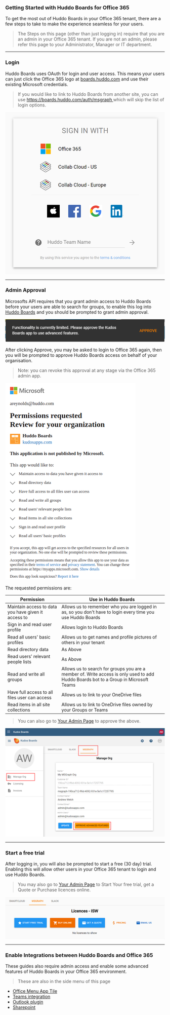 ### Getting Started with Huddo Boards for Office 365

To get the most out of Huddo Boards in your Office 365 tenant, there are a few steps to take to make the experience seamless for your users.

> The Steps on this page (other than just logging in) require that you are an admin in your Office 365 tenant. If you are not an admin, please refer this page to your Administrator, Manager or IT department.

---

### Login

Huddo Boards uses OAuth for login and user access. This means your users can just click the Office 365 logo at [boards.huddo.com](https://boards.huddo.com) and use their existing Microsoft credentials.

> If you would like to link to Huddo Boards from another site, you can use [https://boards.huddo.com/auth/msgraph ](https://boards.huddo.com/auth/msgraph) which will skip the list of login options.

![Login Page](/assets/msgraph/sign_in.png)

---

### Admin Approval

Microsofts API requires that you grant admin access to Huddo Boards before your users are able to search for groups, to enable this log into [Huddo Boards](https://boards.huddo.com) and you should be prompted to grant admin approval.

![Approval Toast](/assets/msgraph/approval.png)

After clicking Approve, you may be asked to login to Office 365 again, then you will be prompted to approve Huddo Boards access on behalf of your organisation.

> Note: you can revoke this approval at any stage via the Office 365 admin app.

![Approval Prompt](/assets/msgraph/approval2.png)

The requested permissions are:

| Permission                                          | Use in Huddo Boards                                                                                                                 |
| --------------------------------------------------- | ----------------------------------------------------------------------------------------------------------------------------------- |
| Maintain access to data you have given it access to | Allows us to remember who you are logged in as, so you don't have to login every time you use Huddo Boards                          |
| Sign in and read user profile                       | Allows login to Huddo Boards                                                                                                        |
| Read all users' basic profiles                      | Allows us to get names and profile pictures of others in your tenant                                                                |
| Read directory data                                 | As Above                                                                                                                            |
| Read users' relevant people lists                   | As Above                                                                                                                            |
| Read and write all groups                           | Allows us to search for groups you are a member of. Write access is only used to add Huddo Boards bot to a Group in Microsoft Teams |
| Have full access to all files user can access       | Allows us to link to your OneDrive files                                                                                            |
| Read items in all site collections                  | Allows us to link to OneDrive files owned by your Groups or Teams                                                                   |

> You can also go to [Your Admin Page](https://boards.huddo.com/admin/clients/manage) to approve the above.

![Manage Client](/assets/msgraph/manage-org.png)

---

### Start a free trial

After logging in, you will also be prompted to start a free (30 day) trial. Enabling this will allow other users in your Office 365 tenant to login and use Huddo Boards.

> You may also go to [Your Admin Page](https://boards.huddo.com/admin/licences/manage) to Start Your free trial, get a Quote or Purchase licences online.

![Manage Licences](/assets/msgraph/licences.png)

---

### Enable Integrations between Huddo Boards and Office 365

These guides also require admin access and enable some advanced features of Huddo Boards in your Office 365 environment.

> These are also in the side menu of this page

- [Office Menu App Tile](custom-tiles.md)
- [Teams integration](teams.md)
- [Outlook plugin](outlook.md)
- [Sharepoint](sharepoint.md)
